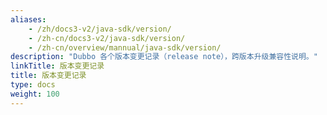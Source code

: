 ```yaml
---
aliases:
    - /zh/docs3-v2/java-sdk/version/
    - /zh-cn/docs3-v2/java-sdk/version/
    - /zh-cn/overview/mannual/java-sdk/version/
description: "Dubbo 各个版本变更记录（release note），跨版本升级兼容性说明。"
linkTitle: 版本变更记录
title: 版本变更记录
type: docs
weight: 100
---
```

